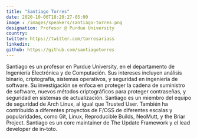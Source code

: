 ```yaml
---
title: "Santiago Torres"
date: 2020-10-06T18:20:27-05:00
image : /images/speakers/santiago-torres.png
designation: Profesor @ Purdue University
country: 
twitter: https://twitter.com/torresariass
linkedin: 
github: https://github.com/santiagotorres
---
```


Santiago es un profesor en Purdue University, en el departamento de Ingeniería Electrónica y de Computación. Sus intereses incluyen análisis binario, criptografía, sistemas operativos, y seguridad en ingeniería de software. Su investigación se enfoca en proteger la cadena de suministro de software, nuevos métodos criptográficos para proteger contraseñas, y seguridad en sistemas de actualización. Santiago es un miembro del equipo de seguridad de Arch Linux, al igual que Trusted User. También ha contribuido a diferentes proyectos de F/OSS de diferentes escalas y popularidades, como Git, Linux, Reproducible Builds, NeoMutt, y the Briar Project. Santiago es un core maintainer de The Update Framework y el lead developer de in-toto.
